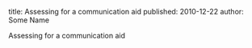 title: Assessing for a communication aid
published: 2010-12-22
author: Some Name

Assessing for a communication aid